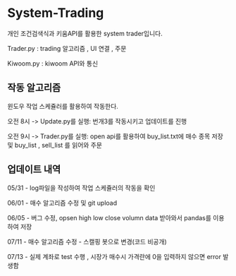 # System-Trading

개인 조건검색식과 키움API를 활용한 system trader입니다.

Trader.py : trading 알고리즘 , UI 연결 ,  주문 

Kiwoom.py : kiwoom API와 통신



## 작동 알고리즘 ##
윈도우 작업 스케쥴러를 활용하여 작동한다.

오전 8시 -> Update.py를 실행: 번개3를 작동시키고 업데이트를 진행

오전 9시 -> Trader.py를 실행: open api를 활용하여 buy_list.txt에 매수 종목 저장 및 buy_list , sell_list 를 읽어와 주문


## 업데이트 내역 ##
05/31 - log파일을 작성하여 작업 스케쥴러의 작동을 확인

06/01 - 매수 알고리즘 수정 및 git upload

06/05 - 버그 수정, opsen high low close volumn data 받아와서 pandas를 이용하여 저장 

07/11 - 매수 알고리즘 수정 - 스캘핑 봇으로 변경(코드 비공개)

07/13 - 실제 계좌로 test 수행 , 시장가 매수시 가격란에 0을 입력하지 않으면 error 발생함

